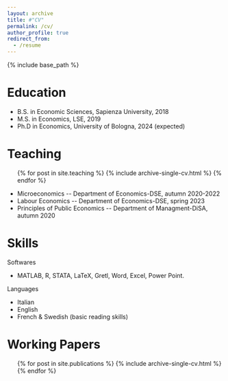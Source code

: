 ```yaml
---
layout: archive
title: #"CV"
permalink: /cv/
author_profile: true
redirect_from:
  - /resume
---
```


{% include base_path %}

Education
======
* B.S. in Economic Sciences, Sapienza University, 2018
* M.S. in Economics, LSE, 2019
* Ph.D in Economics, University of Bologna, 2024 (expected)

  
Teaching
======

   <ul>{% for post in site.teaching %}
   {% include archive-single-cv.html %}
   {% endfor %}</ul>

*  Microeconomics -- Department of Economics-DSE, autumn 2020-2022
*  Labour Economics -- Department of Economics-DSE, spring 2023
*  Principles of Public Economics -- Department of Managment-DiSA, autumn 2020

Skills
======
Softwares
* MATLAB, R, STATA, LaTeX, Gretl, Word, Excel, Power Point.

Languages
 *	Italian 
 *  English 
 *  French & Swedish (basic reading skills)


Working Papers
======
  <ul>{% for post in site.publications %}
    {% include archive-single-cv.html %}
  {% endfor %}</ul>
  
